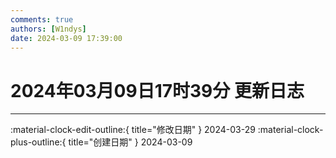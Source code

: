 ```yaml
---
comments: true
authors: [W1ndys]
date: 2024-03-09 17:39:00
---
```


# 2024年03月09日17时39分 更新日志

<!-- more -->

---

:material-clock-edit-outline:{ title="修改日期" } 2024-03-29
:material-clock-plus-outline:{ title="创建日期" } 2024-03-09
